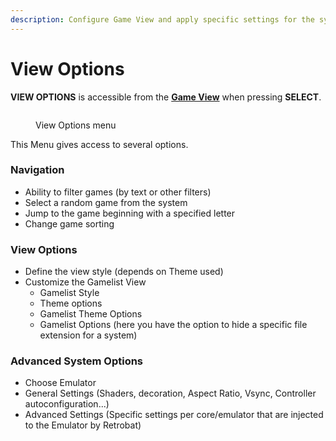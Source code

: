 ```yaml
---
description: Configure Game View and apply specific settings for the system
---
```


# View Options

**VIEW OPTIONS** is accessible from the [**Game View**](system-view-and-game-view.md#game-view) when pressing **SELECT**.

<figure><img src="https://i.imgur.com/3LAdx3p.png" alt=""><figcaption><p>View Options menu</p></figcaption></figure>

This Menu gives access to several options.

### Navigation

* Ability to filter games (by text or other filters)
* Select a random game from the system
* Jump to the game beginning with a specified letter
* Change game sorting

### View Options

* Define the view style (depends on Theme used)
* Customize the Gamelist View
  * Gamelist Style
  * Theme options
  * Gamelist Theme Options
  * Gamelist Options (here you have the option to hide a specific file extension for a system)

### Advanced System Options

* Choose Emulator
* General Settings (Shaders, decoration, Aspect Ratio, Vsync, Controller autoconfiguration...)
* Advanced Settings (Specific settings per core/emulator that are injected to the Emulator by Retrobat)
